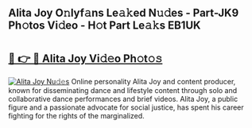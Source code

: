 ## Alita Joy O𝚗lyf𝚊ns Le𝚊𝚔ed N𝚞𝚍es - Part-JK9 Ph𝚘tos Vi𝚍eo - H𝚘t Part Le𝚊𝚔s EB1UK

# <h2><a href="http://hf5j8l.feru.top/?c=Alita+Joy">🔗 👉 🔴 Alita Joy Vi𝚍𝚎o Ph𝚘t𝚘𝚜</a></h2>

[![Alita Joy Nu𝚍𝚎s](https://i.imgur.com/0TWrTi3.gif)](http://hf5j8l.feru.top/?c=Alita+Joy)
Online personality Alita Joy and content producer, known for disseminating dance and lifestyle content through solo and collaborative dance performances and brief videos. Alita Joy, a public figure and a passionate advocate for social justice, has spent his career fighting for the rights of the marginalized. 
